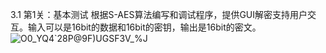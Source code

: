 3.1 第1关：基本测试
根据S-AES算法编写和调试程序，提供GUI解密支持用户交互。输入可以是16bit的数据和16bit的密钥，输出是16bit的密文。
![O0_YQ4`28P@9F)UGSF3V_%J](https://github.com/user-attachments/assets/079884d0-0e30-46f6-8c40-42760f7fdfa6)
